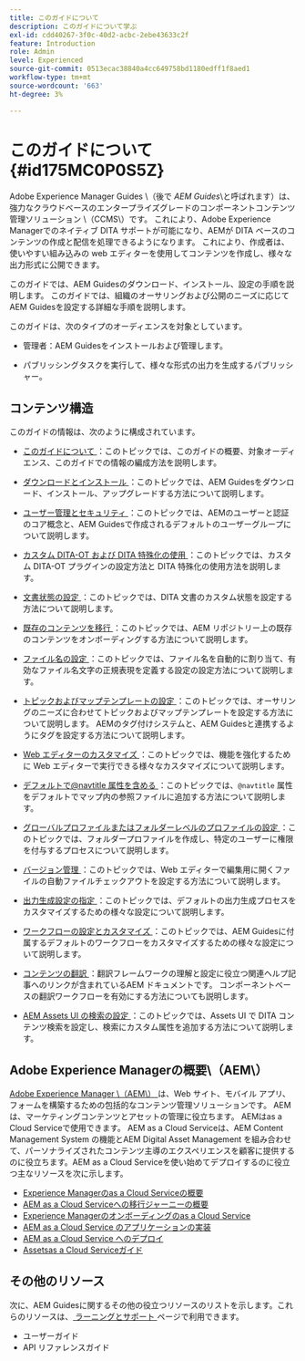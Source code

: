 ```yaml
---
title: このガイドについて
description: このガイドについて学ぶ
exl-id: cdd40267-3f0c-40d2-acbc-2ebe43633c2f
feature: Introduction
role: Admin
level: Experienced
source-git-commit: 0513ecac38840a4cc649758bd1180edff1f8aed1
workflow-type: tm+mt
source-wordcount: '663'
ht-degree: 3%

---
```


# このガイドについて {#id175MC0P0S5Z}

Adobe Experience Manager Guides \（後で *AEM Guides*\と呼ばれます）は、強力なクラウドベースのエンタープライズグレードのコンポーネントコンテンツ管理ソリューション \（CCMS\）です。 これにより、Adobe Experience Managerでのネイティブ DITA サポートが可能になり、AEMが DITA ベースのコンテンツの作成と配信を処理できるようになります。 これにより、作成者は、使いやすい組み込みの web エディターを使用してコンテンツを作成し、様々な出力形式に公開できます。

このガイドでは、AEM Guidesのダウンロード、インストール、設定の手順を説明します。 このガイドでは、組織のオーサリングおよび公開のニーズに応じてAEM Guidesを設定する詳細な手順を説明します。

このガイドは、次のタイプのオーディエンスを対象としています。

- 管理者：AEM Guidesをインストールおよび管理します。

- パブリッシングタスクを実行して、様々な形式の出力を生成するパブリッシャー。


## コンテンツ構造

このガイドの情報は、次のように構成されています。

- [ このガイドについて ](#id175MC0P0S5Z)：このトピックでは、このガイドの概要、対象オーディエンス、このガイドでの情報の編成方法を説明します。

- [ ダウンロードとインストール ](download-install.md#)：このトピックでは、AEM Guidesをダウンロード、インストール、アップグレードする方法について説明します。

- [ ユーザー管理とセキュリティ ](user-admin-sec.md#)：このトピックでは、AEMのユーザーと認証のコア概念と、AEM Guidesで作成されるデフォルトのユーザーグループについて説明します。

- [ カスタム DITA-OT および DITA 特殊化の使用 ](dita-ot-specialization.md#)：このトピックでは、カスタム DITA-OT プラグインの設定方法と DITA 特殊化の使用方法を説明します。

- [ 文書状態の設定 ](customize-doc-state.md#)：このトピックでは、DITA 文書のカスタム状態を設定する方法について説明します。

- [ 既存のコンテンツを移行 ](migrate-content.md#)：このトピックでは、AEM リポジトリー上の既存のコンテンツをオンボーディングする方法について説明します。

- [ ファイル名の設定 ](conf-file-names.md#)：このトピックでは、ファイル名を自動的に割り当て、有効なファイル名文字の正規表現を定義する設定の設定方法について説明します。

- [ トピックおよびマップテンプレートの設定 ](conf-template-tags.md#)：このトピックでは、オーサリングのニーズに合わせてトピックおよびマップテンプレートを設定する方法について説明します。 AEMのタグ付けシステムと、AEM Guidesと連携するようにタグを設定する方法について説明します。

- [Web エディターのカスタマイズ ](conf-web-editor.md#)：このトピックでは、機能を強化するために Web エディターで実行できる様々なカスタマイズについて説明します。

- [ デフォルトで@navtitle 属性を含める ](auto-add-navtitle.md#)：このトピックでは、`@navtitle` 属性をデフォルトでマップ内の参照ファイルに追加する方法について説明します。

- [ グローバルプロファイルまたはフォルダーレベルのプロファイルの設定 ](conf-folder-level.md#)：このトピックでは、フォルダープロファイルを作成し、特定のユーザーに権限を付与するプロセスについて説明します。

- [ バージョン管理 ](version-management.md#)：このトピックでは、Web エディターで編集用に開くファイルの自動ファイルチェックアウトを設定する方法について説明します。

- [ 出力生成設定の指定 ](conf-output-generation.md#)：このトピックでは、デフォルトの出力生成プロセスをカスタマイズするための様々な設定について説明します。

- [ ワークフローの設定とカスタマイズ ](customize-workflows.md#)：このトピックでは、AEM Guidesに付属するデフォルトのワークフローをカスタマイズするための様々な設定について説明します。

- [ コンテンツの翻訳 ](translation.md#)：翻訳フレームワークの理解と設定に役立つ関連ヘルプ記事へのリンクが含まれているAEM ドキュメントです。 コンポーネントベースの翻訳ワークフローを有効にする方法についても説明します。

- [AEM Assets UI の検索の設定 ](conf-dita-search.md#)：このトピックでは、Assets UI で DITA コンテンツ検索を設定し、検索にカスタム属性を追加する方法について説明します。


## Adobe Experience Managerの概要\（AEM\）

[Adobe Experience Manager \（AEM\） ](https://business.adobe.com/jp/products/experience-manager/adobe-experience-manager.html) は、Web サイト、モバイル アプリ、フォームを構築するための包括的なコンテンツ管理ソリューションです。 AEMは、マーケティングコンテンツとアセットの管理に役立ちます。 AEMはas a Cloud Serviceで使用できます。 AEM as a Cloud Serviceは、AEM Content Management System の機能とAEM Digital Asset Management を組み合わせて、パーソナライズされたコンテンツ主導のエクスペリエンスを顧客に提供するのに役立ちます。AEM as a Cloud Serviceを使い始めてデプロイするのに役立つ主なリソースを次に示します。

- [Experience Managerのas a Cloud Serviceの概要 ](https://experienceleague.adobe.com/docs/experience-manager-cloud-service/content/home.html?lang=ja)
- [AEM as a Cloud Serviceへの移行ジャーニーの概要 ](https://experienceleague.adobe.com/docs/experience-manager-cloud-service/content/migration-journey/getting-started.html?lang=ja)
- [Experience Managerのオンボーディングのas a Cloud Service](https://experienceleague.adobe.com/docs/experience-manager-cloud-service/content/onboarding/home.html?lang=jahttps://experienceleague.adobe.com/docs/experience-manager-cloud-service/moving/home.html?lang=en)
- [AEM as a Cloud Service のアプリケーションの実装](https://experienceleague.adobe.com/docs/experience-manager-cloud-service/implementing/home.html?lang=ja)
- [AEM as a Cloud Service へのデプロイ](https://experienceleague.adobe.com/docs/experience-manager-cloud-service/content/implementing/deploying/overview.html?lang=ja)
- [Assetsas a Cloud Serviceガイド ](https://experienceleague.adobe.com/docs/experience-manager-cloud-service/content/assets/home.html?lang=ja)

## その他のリソース

次に、AEM Guidesに関するその他の役立つリソースのリストを示します。これらのリソースは、[ ラーニングとサポート ](https://helpx.adobe.com/jp/support/xml-documentation-for-experience-manager.html) ページで利用できます。

- ユーザーガイド
- API リファレンスガイド

